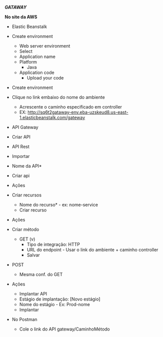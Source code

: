 ***GATAWAY***

**No site da AWS**

- Elastic Beanstalk
- Create environment
  - Web server environment
  - Select
  - Application name
  - Platform
    - Java
  - Application code
    - Upload your code
- Create environment
- Clique no link embaixo do nome do ambiente
  - Acrescente o caminho especificado em controller
  - EX: http://sq6t2gataway-env.eba-uzskeud8.us-east-1.elasticbeanstalk.com/gateway

- API Gateway
- Criar API
 - API Rest
 - Importar
 - Nome da API*
 - Criar api
 - Ações
 - Criar recursos
   - Nome do recurso* - ex: nome-service
   - Criar recurso
 - Ações
 - Criar método
   - GET (v)
     - Tipo de integração: HTTP
     - URL do endpoint - Usar o link do ambiente + caminho controller
     - Salvar
  - POST
    - Mesma conf. do GET
  - Ações
    - Implantar API
    -  Estágio de implantação: [Novo estágio]
    - Nome do estágio - Ex: Prod-nome
    - Implantar

- No Postman
  - Cole o link do API gateway/CaminhoMétodo